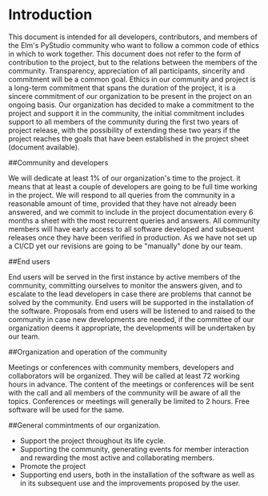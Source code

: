 # Introduction

This document is intended for all developers, contributors, and members of the Elm's PyStudio community who want to follow a common code of ethics in which to work together.
This document does not refer to the form of contribution to the project, but to the relations between the members of the community. Transparency, appreciation of all participants, sincerity and commitment will be a common goal.
Ethics in our community and project is a long-term commitment that spans the duration of the project, it is a sincere commitment of our organization to be present in the project on an ongoing basis.
Our organization has decided to make a commitment to the project and support it in the community, the initial commitment includes support to all members of the community during the first two years of project release, with the possibility of extending these two years if the project reaches the goals that have been established in the project sheet (document available).

##Community and developers

We will dedicate at least 1% of our organization's time to the project. it means that at least a couple of developers are going to be full time working in the project.
We will respond to all queries from the community in a reasonable amount of time, provided that they have not already been answered, and we commit to include in the project documentation every 6 months a sheet with the most recurrent queries and answers.
All community members will have early access to all software developed and subsequent releases once they have been verified in production. As we have not set up a CI/CD yet our revisions are going to be "manually" done by our team.

##End users

End users will be served in the first instance by active members of the community, committing ourselves to monitor the answers given, and to escalate to the lead developers in case there are problems that cannot be solved by the community.
End users will be supported in the installation of the software.
Proposals from end users will be listened to and raised to the community in case new developments are needed, if the committee of our organization deems it appropriate, the developments will be undertaken by our team.


##Organization and operation of the community

Meetings or conferences with community members, developers and collaborators will be organized. They will be called at least 72 working hours in advance.
The content of the meetings or conferences will be sent with the call and all members of the community will be aware of all the topics.
Conferences or meetings will generally be limited to 2 hours.
Free software will be used for the same.


##General commintments of our organization.

- Support the project throughout its life cycle.
- Supporting the community, generating events for member interaction and rewarding the most active and collaborating members.
- Promote the project
- Supporting end users, both in the installation of the software as well as in its subsequent use and the improvements proposed by the user.

